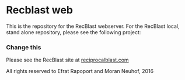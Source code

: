 # Recblast web

This is the repository for the RecBlast webserver.
For the RecBlast local, stand alone repository, please see the following project:
[]()
### Change this

Please see the RecBlast site at [reciprocalblast.com](reciprocalblast.com)

All rights reserved to Efrat Rapoport and Moran Neuhof, 2016 
